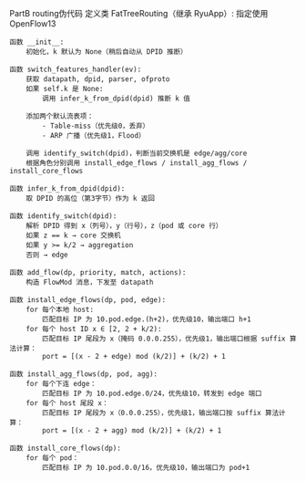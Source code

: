 PartB routing伪代码
定义类 FatTreeRouting（继承 RyuApp）:
    指定使用 OpenFlow13

    函数 __init__:
        初始化，k 默认为 None（稍后自动从 DPID 推断）

    函数 switch_features_handler(ev):
        获取 datapath, dpid, parser, ofproto
        如果 self.k 是 None:
            调用 infer_k_from_dpid(dpid) 推断 k 值

        添加两个默认流表项：
            - Table-miss（优先级0，丢弃）
            - ARP 广播（优先级1，Flood）

        调用 identify_switch(dpid)，判断当前交换机是 edge/agg/core
        根据角色分别调用 install_edge_flows / install_agg_flows / install_core_flows

    函数 infer_k_from_dpid(dpid):
        取 DPID 的高位（第3字节）作为 k 返回

    函数 identify_switch(dpid):
        解析 DPID 得到 x（列号），y（行号），z（pod 或 core 行）
        如果 z == k → core 交换机
        如果 y >= k/2 → aggregation
        否则 → edge

    函数 add_flow(dp, priority, match, actions):
        构造 FlowMod 消息，下发至 datapath

    函数 install_edge_flows(dp, pod, edge):
        for 每个本地 host:
            匹配目标 IP 为 10.pod.edge.(h+2)，优先级10，输出端口 h+1
        for 每个 host ID x ∈ [2, 2 + k/2):
            匹配目标 IP 尾段为 x（掩码 0.0.0.255），优先级1，输出端口根据 suffix 算法计算：
            port = [(x - 2 + edge) mod (k/2)] + (k/2) + 1

    函数 install_agg_flows(dp, pod, agg):
        for 每个下连 edge：
            匹配目标 IP 为 10.pod.edge.0/24，优先级10，转发到 edge 端口
        for 每个 host 尾段 x：
            匹配目标 IP 尾段为 x（0.0.0.255），优先级1，输出端口按 suffix 算法计算：
            port = [(x - 2 + agg) mod (k/2)] + (k/2) + 1

    函数 install_core_flows(dp):
        for 每个 pod：
            匹配目标 IP 为 10.pod.0.0/16，优先级10，输出端口为 pod+1